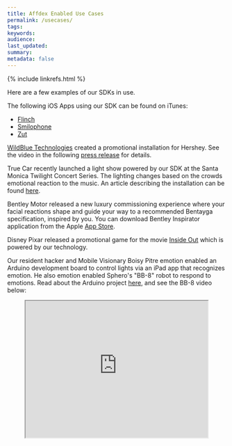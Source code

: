 ```yaml
---
title: Affdex Enabled Use Cases 
permalink: /usecases/
tags: 
keywords: 
audience: 
last_updated: 
summary:  
metadata: false
---
```

{% include linkrefs.html %}

Here are a few examples of our SDKs in use.

The following iOS Apps using our SDK can be found on iTunes:

* [Flinch](https://itunes.apple.com/us/app/flinch/id862550306?mt=8)
* [Smilophone](https://itunes.apple.com/us/app/smilophone/id881184725?mt=8)
* [Zut](https://itunes.apple.com/us/app/zut/id882983119?mt=8)

[WildBlue Technologies](http://wildbluetech.com/) created a promotional installation for Hershey. See the video in the following [press release](http://www.affectiva.com/news/affectiva-announces-availability-of-free-evaluation-of-emotion-enabling-sdk-for-ios-android-and-windows/) for details.

True Car recently launched a light show powered by our SDK at the Santa Monica Twilight Concert Series. The lighting changes based on the crowds emotional reaction to the music. An article describing the installation can be found [here](http://www.canyon-news.com/revolutionary-light-show-illuminates-santa-monica-twilight-concerts/33786).

Bentley Motor released a new luxury commissioning experience where your facial reactions shape and guide your way to a recommended Bentayga specification, inspired by you. You can download Bentley Inspirator application from the Apple [App Store](https://itunes.apple.com/app/id1026942999).

Disney Pixar released a promotional game for the movie [Inside Out](http://www.insideouthq.com/) which is powered by our technology. 

Our resident hacker and Mobile Visionary Boisy Pitre emotion enabled an Arduino development board to control lights via an iPad app that recognizes emotion. He also emotion enabled Sphero's "BB-8" robot to respond to emotions. Read about the Arduino project [here](http://www.affectiva.com/blog/emotions-as-feedback-versus-control/), and see the BB-8 video below:

<center><iframe width="420" height="315"
src="http://www.youtube.com/embed/6QDMNPhMJI4">
</iframe></center>


